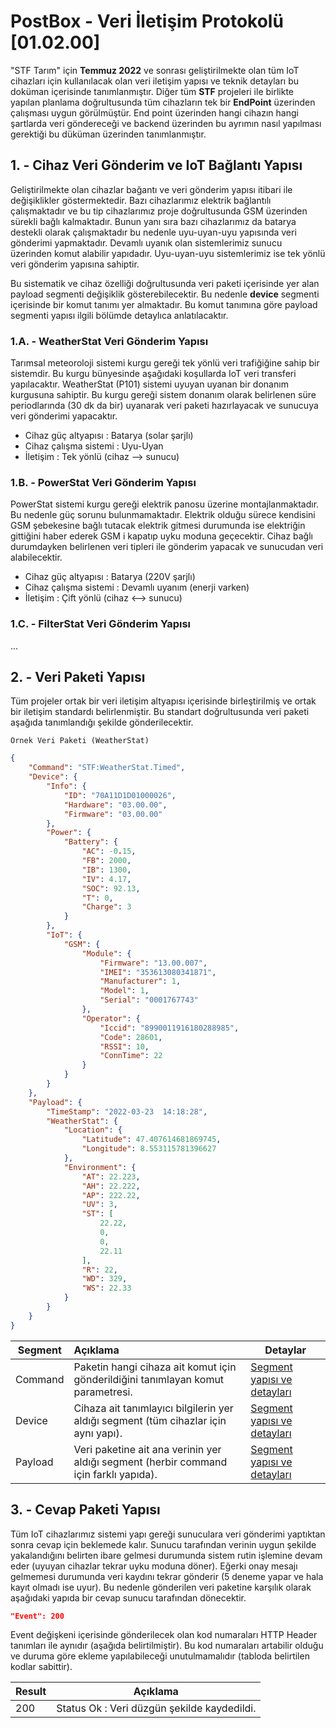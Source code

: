 # PostBox - Veri İletişim Protokolü [01.02.00]

"STF Tarım" için **Temmuz 2022** ve sonrası geliştirilmekte olan tüm IoT cihazları için kullanılacak olan veri iletişim yapısı ve teknik detayları bu doküman içerisinde tanımlanmıştır. Diğer tüm **STF** projeleri ile birlikte yapılan planlama doğrultusunda tüm cihazların tek bir **EndPoint** üzerinden çalışması uygun görülmüştür. End point üzerinden hangi cihazın hangi şartlarda veri göndereceği ve backend üzerinden bu ayrımın nasıl yapılması gerektiği bu düküman üzerinden tanımlanmıştır.

## 1. - Cihaz Veri Gönderim ve IoT Bağlantı Yapısı

Geliştirilmekte olan cihazlar bağantı ve veri gönderim yapısı itibari ile değişiklikler göstermektedir. Bazı cihazlarımız elektrik bağlantılı çalışmaktadır ve bu tip cihazlarımız proje doğrultusunda GSM üzerinden sürekli bağlı kalmaktadır. Bunun yanı sıra bazı cihazlarımız da batarya destekli olarak çalışmaktadır bu nedenle uyu-uyan-uyu yapısında veri gönderimi yapmaktadır. Devamlı uyanık olan sistemlerimiz sunucu üzerinden komut alabilir yapıdadır. Uyu-uyan-uyu sistemlerimiz ise tek yönlü veri gönderim yapısına sahiptir.

Bu sistematik ve cihaz özelliği doğrultusunda veri paketi içerisinde yer alan payload segmenti değişiklik gösterebilecektir. Bu nedenle **device** segmenti içerisinde bir komut tanımı yer almaktadır. Bu komut tanımına göre payload segmenti yapısı ilgili bölümde detaylıca anlatılacaktır.

### 1.A. - WeatherStat Veri Gönderim Yapısı

Tarımsal meteoroloji sistemi kurgu gereği tek yönlü veri trafiğiğine sahip bir sistemdir. Bu kurgu bünyesinde aşağıdaki koşullarda IoT veri transferi yapılacaktır. WeatherStat (P101) sistemi uyuyan uyanan bir donanım kurgusuna sahiptir. Bu kurgu gereği sistem donanım olarak belirlenen süre periodlarında (30 dk da bir) uyanarak veri paketi hazırlayacak ve sunucuya veri gönderimi yapacaktır.

* Cihaz güç altyapısı : Batarya (solar şarjlı)
* Cihaz çalışma sistemi : Uyu-Uyan
* İletişim : Tek yönlü (cihaz --> sunucu)

### 1.B. - PowerStat Veri Gönderim Yapısı

PowerStat sistemi kurgu gereği elektrik panosu üzerine montajlanmaktadır. Bu nedenle güç sorunu bulunmamaktadır. Elektrik olduğu sürece kendisini GSM şebekesine bağlı tutacak elektrik gitmesi durumunda ise elektriğin gittiğini haber ederek GSM i kapatıp uyku moduna geçecektir. Cihaz bağlı durumdayken belirlenen veri tipleri ile gönderim yapacak ve sunucudan veri alabilecektir.

* Cihaz güç altyapısı : Batarya (220V şarjlı)
* Cihaz çalışma sistemi : Devamlı uyanım (enerji varken)
* İletişim : Çift yönlü (cihaz <--> sunucu)

### 1.C. - FilterStat Veri Gönderim Yapısı

...

## 2. - Veri Paketi Yapısı

Tüm projeler ortak bir veri iletişim altyapısı içerisinde birleştirilmiş ve ortak bir iletişim standardı belirlenmiştir. Bu standart doğrultusunda veri paketi aşağıda tanımlandığı şekilde gönderilecektir.

    Örnek Veri Paketi (WeatherStat)

```json
{
    "Command": "STF:WeatherStat.Timed",
    "Device": {
        "Info": {
            "ID": "70A11D1D01000026",
            "Hardware": "03.00.00",
            "Firmware": "03.00.00"
        },
        "Power": {
            "Battery": {
                "AC": -0.15,
                "FB": 2000,
                "IB": 1300,
                "IV": 4.17,
                "SOC": 92.13,
                "T": 0,
                "Charge": 3
            }
        },
        "IoT": {
            "GSM": {
                "Module": {
                    "Firmware": "13.00.007",
                    "IMEI": "353613080341871",
                    "Manufacturer": 1,
                    "Model": 1,
                    "Serial": "0001767743"
                },
                "Operator": {
                    "Iccid": "8990011916180288985",
                    "Code": 28601,
                    "RSSI": 10,
                    "ConnTime": 22
                }
            }
        }
    },
    "Payload": {
        "TimeStamp": "2022-03-23  14:18:28",
        "WeatherStat": {
            "Location": {
                "Latitude": 47.407614681869745,
                "Longitude": 8.553115781396627
            },
            "Environment": {
                "AT": 22.223,
                "AH": 22.222,
                "AP": 222.22,
                "UV": 3,
                "ST": [
                    22.22,
                    0,
                    0,
                    22.11
                ],
                "R": 22,
                "WD": 329,
                "WS": 22.33
            }
        }
    }
}
```

| Segment | Açıklama                                                                              | Detaylar                                         |
|---------|:--------------------------------------------------------------------------------------|--------------------------------------------------|
| Command | Paketin hangi cihaza ait komut için gönderildiğini tanımlayan komut parametresi.      | [Segment yapısı ve detayları](Command/Readme.md) |
| Device  | Cihaza ait tanımlayıcı bilgilerin yer aldığı segment (tüm cihazlar için aynı yapı).   | [Segment yapısı ve detayları](Device/Readme.md)  |
| Payload | Veri paketine ait ana verinin yer aldığı segment (herbir command için farklı yapıda). | [Segment yapısı ve detayları](Payload/Readme.md) |

## 3. - Cevap Paketi Yapısı

Tüm IoT cihazlarımız sistemi yapı gereği sunuculara veri gönderimi yaptıktan sonra cevap için beklemede kalır. Sunucu tarafından verinin uygun şekilde yakalandığını belirten ibare gelmesi durumunda sistem rutin işlemine devam eder (uyuyan cihazlar tekrar uyku moduna döner). Eğerki onay mesajı gelmemesi durumunda veri kaydını tekrar gönderir (5 deneme yapar ve hala kayıt olmadı ise uyur). Bu nedenle gönderilen veri paketine karşılık olarak aşağıdaki yapıda bir cevap sunucu tarafından dönecektir.

```JSON
"Event": 200
```

Event değişkeni içerisinde gönderilecek olan kod numaraları HTTP Header tanımları ile aynıdır (aşağıda belirtilmiştir). Bu kod numaraları artabilir olduğu ve duruma göre ekleme yapılabileceği unutulmamalıdır (tabloda belirtilen kodlar sabittir).

| Result  | Açıklama                                    |
|---------|---------------------------------------------|
| 200     | Status Ok : Veri düzgün şekilde kaydedildi. |
